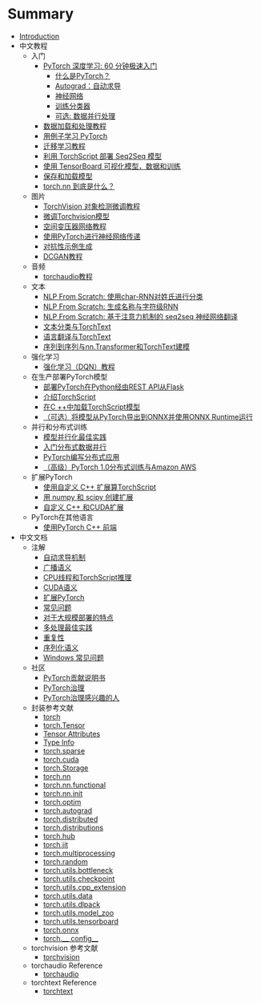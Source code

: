 # Summary

* [Introduction](README.md)
* 中文教程
    * 入门
        * [PyTorch 深度学习: 60 分钟极速入门](beginner/deep_learning_60min_blitz.md)
            * [什么是PyTorch？](beginner/blitz/tensor_tutorial.md)
            * [Autograd：自动求导](beginner/blitz/autograd_tutorial.md)
            * [神经网络](beginner/blitz/neural_networks_tutorial.md)
            * [训练分类器](beginner/blitz/cifar10_tutorial.md)
            * [可选: 数据并行处理](beginner/blitz/data_parallel_tutorial.md)
        * [数据加载和处理教程](beginner/data_loading_tutorial.md)
        * [用例子学习 PyTorch](beginner/pytorch_with_examples.md)
        * [迁移学习教程](beginner/transfer_learning_tutorial.md)
        * [利用 TorchScript 部署 Seq2Seq 模型](beginner/deploy_seq2seq_hybrid_frontend_tutorial.md)
        * [使用 TensorBoard 可视化模型，数据和训练](intermediate/tensorboard_tutorial.md)
        * [保存和加载模型](beginner/saving_loading_models.md)
        * [torch.nn 到底是什么？](beginner/nn_tutorial.md)
    * 图片
        * [TorchVision 对象检测微调教程](intermediate/torchvision_tutorial.md)
        * [微调Torchvision模型](beginner/finetuning_torchvision_models_tutorial.md)
        * [空间变压器网络教程](intermediate/spatial_transformer_tutorial.md)
        * [使用PyTorch进行神经网络传递](advanced/neural_style_tutorial.md)
        * [对抗性示例生成](beginner/fgsm_tutorial.md)
        * [DCGAN教程](beginner/dcgan_faces_tutorial.md)
    * 音频
        * [torchaudio教程](beginner/audio_preprocessing_tutorial.md)
    * 文本
        * [NLP From Scratch: 使用char-RNN对姓氏进行分类](intermediate/char_rnn_classification_tutorial.md)
        * [NLP From Scratch: 生成名称与字符级RNN](intermediate/char_rnn_generation_tutorial.md)
        * [NLP From Scratch: 基于注意力机制的 seq2seq 神经网络翻译](intermediate/seq2seq_translation_tutorial.md)
        * [文本分类与TorchText](beginner/text_sentiment_ngrams_tutorial.md)
        * [语言翻译与TorchText](beginner/torchtext_translation_tutorial.md)
        * [序列到序列与nn.Transformer和TorchText建模](beginner/transformer_tutorial.md)
    * 强化学习
        * [强化学习（DQN）教程](intermediate/reinforcement_q_learning.md)
    * 在生产部署PyTorch模型
        * [部署PyTorch在Python经由REST API从Flask](intermediate/flask_rest_api_tutorial.md)
        * [介绍TorchScript](beginner/Intro_to_TorchScript_tutorial.md)
        * [在C ++中加载TorchScript模型 ](advanced/cpp_export.md)
        * [（可选）将模型从PyTorch导出到ONNX并使用ONNX Runtime运行	](advanced/super_resolution_with_onnxruntime.md)
    * 并行和分布式训练
        * [模型并行化最佳实践](intermediate/model_parallel_tutorial.md)
        * [入门分布式数据并行](intermediate/ddp_tutorial.md)
        * [PyTorch编写分布式应用](intermediate/dist_tuto.md)
        * [（高级）PyTorch 1.0分布式训练与Amazon AWS](beginner/aws_distributed_training_tutorial.md) 
    * 扩展PyTorch
        * [使用自定义 C++ 扩展算TorchScript ](advanced/torch_script_custom_ops.md)
        * [用 numpy 和 scipy 创建扩展](advanced/numpy_extensions_tutorial.md)
        * [自定义 C++ 和CUDA扩展](advanced/cpp_extension.md)
    * PyTorch在其他语言
        * [使用PyTorch C++ 前端](advanced/cpp_frontend.md)
* 中文文档
    * 注解
        * [自动求导机制](notes/autograd.md)
        * [广播语义](notes/broadcasting.md)
        * [CPU线程和TorchScript推理](notes/cpu_threading_torchscript_inference.md)
        * [CUDA语义](notes/cuda.md)
        * [扩展PyTorch](notes/extending.md)
        * [常见问题](notes/faq.md)
        * [对于大规模部署的特点](notes/large_scale_deployments.md)
        * [多处理最佳实践](notes/multiprocessing.md)
        * [重复性](notes/randomness.md)
        * [序列化语义](notes/serialization.md)
        * [Windows 常见问题](notes/windows.md)
    * 社区
        * [PyTorch贡献说明书](community/contribution_guide.md)
        * [PyTorch治理](community/governance.md)
        * [PyTorch治理感兴趣的人](community/persons_of_interest.md)
    * 封装参考文献
        * [torch](torch.md)
        * [torch.Tensor](tensors.md)
        * [Tensor Attributes](tensor_attributes.md)
        * [Type Info](type_info.md)
        * [torch.sparse](sparse.md)
        * [torch.cuda](cuda.md)
        * [torch.Storage](storage.md)
        * [torch.nn](nn.md)
        * [torch.nn.functional](nn.functional.md)
        * [torch.nn.init](nn.init.md)
        * [torch.optim](optim.md)
        * [torch.autograd](autograd.md)
        * [torch.distributed](distributed.md)
        * [torch.distributions](distributions.md)
        * [torch.hub](hub.md)
        * [torch.jit](jit.md)
        * [torch.multiprocessing](multiprocessing.md)
        * [torch.random](random.md)
        * [torch.utils.bottleneck](bottleneck.md)
        * [torch.utils.checkpoint](checkpoint.md)
        * [torch.utils.cpp_extension](cpp_extension.md)
        * [torch.utils.data](data.md)
        * [torch.utils.dlpack](dlpack.md)
        * [torch.utils.model_zoo](model_zoo.md)
        * [torch.utils.tensorboard](tensorboard.md)
        * [torch.onnx](onnx.md)
        * [torch.__ config__](__config__.md)
    * torchvision 参考文献
        * [torchvision](torchvision/index.md)
    * torchaudio Reference
        * [torchaudio](https://pytorch.org/audio)
    * torchtext Reference
        * [torchtext](https://pytorch.org/text)
